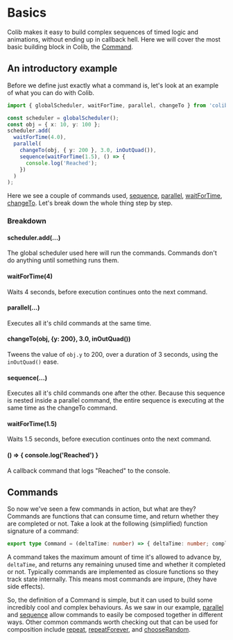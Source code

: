 # Basics

Colib makes it easy to build complex sequences of timed logic and animations, without ending up in callback hell. Here we will cover the most basic building block in Colib, the [Command](../api/README.md#command).

## An introductory example

Before we define just exactly what a command is, let's look at an example of what you can do with Colib.

```typescript
import { globalScheduler, waitForTime, parallel, changeTo } from 'colib';

const scheduler = globalScheduler();
const obj = { x: 10, y: 100 };
scheduler.add(
  waitForTime(4.0),
  parallel(
    changeTo(obj, { y: 200 }, 3.0, inOutQuad()),
    sequence(waitForTime(1.5), () => {
      console.log('Reached');
    })
  )
);
```

Here we see a couple of commands used, [sequence](../api/README.md#sequence), [parallel](../api/README.md#parallel), [waitForTime](../api/README.md#waitForTime), [changeTo](../api/README.md#changeTo). Let's break down the whole thing step by step.

### Breakdown

#### scheduler.add(...)

The global scheduler used here will run the commands. Commands don't do anything until something runs them.

#### waitForTime(4)

Waits 4 seconds, before execution continues onto the next command.

#### parallel(...)

Executes all it's child commands at the same time.

#### changeTo(obj, {y: 200}, 3.0, inOutQuad())

Tweens the value of `obj.y` to 200, over a duration of 3 seconds, using the `inOutQuad()` ease.

#### sequence(...)

Executes all it's child commands one after the other. Because this sequence is nested inside a parallel command, the entire sequence is executing at the same time as the changeTo command.

#### waitForTime(1.5)

Waits 1.5 seconds, before execution continues onto the next command.

#### () => { console.log('Reached') }

A callback command that logs "Reached" to the console.

## Commands

So now we've seen a few commands in action, but what are they? Commands are functions that can consume time, and return whether they are completed or not. Take a look at the following (simplified) function signature of a command:

```typescript
export type Command = (deltaTime: number) => { deltaTime: number; complete: boolean };
```

A command takes the maximum amount of time it's allowed to advance by, `deltaTime`, and returns any remaining unused time and whether it completed or not. Typically commands are implemented as closure functions so they track state internally. This means most commands are impure, (they have side effects).

So, the definition of a Command is simple, but it can used to build some incredibly cool and complex behaviours. As we saw in our example, [parallel](../api/README.md#parallel) and [sequence](../api/README.md#sequence) allow commands to easily be composed together in different ways. Other common commands worth checking out that can be used for composition include [repeat](../api/README.md#repeat), [repeatForever](../api/README.md#repeatForever), and [chooseRandom](../api/README.md#chooseRandom).
